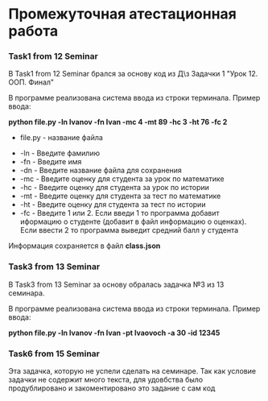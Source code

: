 # Промежуточная атестационная работа
### Task1 from 12 Seminar
В Task1 from 12 Seminar брался за основу код из Д\з Задачки 1 "Урок 12. ООП. Финал"


В программе реализована система ввода из строки терминала. Пример ввода:

**python file.py -ln Ivanov -fn Ivan -mc 4 -mt 89 -hc 3 -ht 76 -fc 2**

- file.py - название файла
* -ln - Введите фамилию
* -fn - Введите имя
* -dn - Введите название файла для сохранения
* -mc - Введите оценку для студента за урок по математике
* -hc - Введите оценку для студента за урок по истории
* -mt - Введите оценку для студента за тест по математике
* -ht - Введите оценку для студента за тест по истории
* -fc - Введите 1 или 2. Если введи 1 то программа добавит иформацию о студенте (добавит в файл информацию о оценках). Если ввести 2 то программа выведит средний балл у студента

Информация сохраняется в файл **class.json**

### Task3 from 13 Seminar
В Task3 from 13 Seminar за основу обралась задачка №3 из 13 семинара. 

В программе реализована система ввода из строки терминала. Пример ввода:

**python file.py -ln Ivanov -fn Ivan -pt Ivaovoch -a 30 -id 12345**


### Task6 from 15 Seminar
Эта задачка, которую не успели сделать на семинаре. Так как условие задачки не содержит много текста, для удовбства было продублировано и закоментировано это задание с сам код

